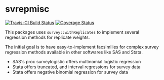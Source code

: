 # svrepmisc

[![Travis-CI Build Status](https://travis-ci.org/carlganz/svrepmisc.svg?branch=master)](https://travis-ci.org/carlganz/svrepmisc)
[![Coverage Status](https://img.shields.io/codecov/c/github/carlganz/svrepmisc/master.svg)](https://codecov.io/github/carlganz/svrepmisc?branch=master)

This packages uses `survey::withReplicates` to implement several regression methods for replicate weights. 

The initial goal is to have easy-to-implement facsimilies for complex survey regression methods available in other softwares like SAS and Stata.

- SAS's proc surveylogistic offers multinomial logistic regression
- Stata offers truncated, and interval regressions for survey data
- Stata offers negative binomial regression for survey data
